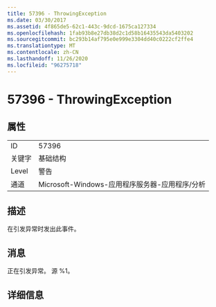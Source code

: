 ```yaml
---
title: 57396 - ThrowingException
ms.date: 03/30/2017
ms.assetid: 4f865de5-62c1-443c-9dcd-1675ca127334
ms.openlocfilehash: 1fab93b8e27db38d2c1d58b16435543da5403202
ms.sourcegitcommit: bc293b14af795e0e999e3304dd40c0222cf2ffe4
ms.translationtype: MT
ms.contentlocale: zh-CN
ms.lasthandoff: 11/26/2020
ms.locfileid: "96275718"
---
```

# <a name="57396---throwingexception"></a>57396 - ThrowingException

## <a name="properties"></a>属性  
  
|||  
|-|-|  
|ID|57396|  
|关键字|基础结构|  
|Level|警告|  
|通道|Microsoft-Windows-应用程序服务器-应用程序/分析|  
  
## <a name="description"></a>描述  

 在引发异常时发出此事件。  
  
## <a name="message"></a>消息  

 正在引发异常。 源 %1。  
  
## <a name="details"></a>详细信息
